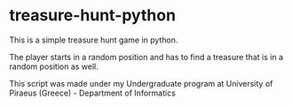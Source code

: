 # treasure-hunt-python
This is a simple treasure hunt game in python.

The player starts in a random position and has to find a treasure that is in a random position as well.

This script was made under my Undergraduate program at University of Piraeus (Greece) - Department of Informatics
